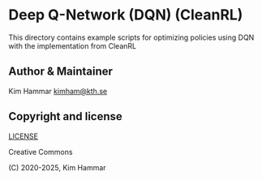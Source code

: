 # Deep Q-Network (DQN) (CleanRL)

This directory contains example scripts for optimizing policies using DQN with the implementation from CleanRL

## Author & Maintainer

Kim Hammar <kimham@kth.se>

## Copyright and license

[LICENSE](../../../LICENSE.md)

Creative Commons

(C) 2020-2025, Kim Hammar